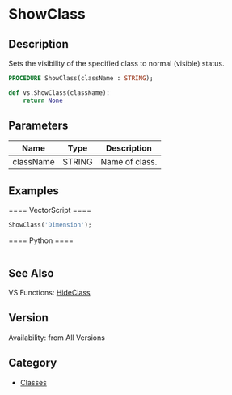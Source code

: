# ShowClass

## Description
Sets the visibility of the specified class to normal (visible) status.

```pascal
PROCEDURE ShowClass(className : STRING);
```

```python
def vs.ShowClass(className):
    return None
```

## Parameters
|Name|Type|Description|
|---|---|---|
|className|STRING|Name of class.|

## Examples
==== VectorScript ====
```pascal
ShowClass('Dimension');
```
==== Python ====
```python

```

## See Also
VS Functions:
[HideClass](HideClass.md)

## Version
Availability: from All Versions

## Category
* [Classes](../Categories/Classes.md)
